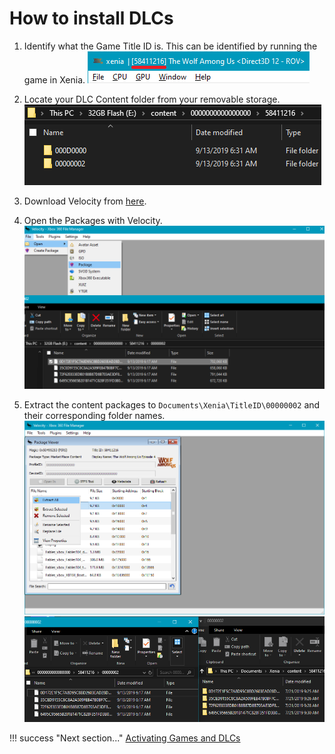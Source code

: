 # How to install DLCs

1. Identify what the Game Title ID is.
This can be identified by running the game in Xenia.
![Image](images/fc0rmSc.png)

2. Locate your DLC Content folder from your removable storage.
![Image](images/t8IMZiG.png)

3. Download Velocity from [here](https://github.com/Gualdimar/Velocity/releases).

4. Open the Packages with Velocity.
![Image](images/7q7q0oB.png)

5. Extract the content packages to `Documents\Xenia\TitleID\00000002` and their corresponding folder names.
![Image](images/WyA4yhm.png)
![Image](images/e4zk397.png)

!!! success "Next section..."
    [Activating Games and DLCs](activate_games)
